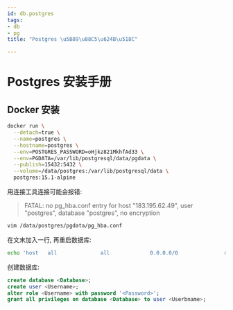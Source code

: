 ```yaml
---
id: db.postgres
tags:
- db
- pg
title: "Postgres \u5B89\u88C5\u624B\u518C"

---
```

# Postgres 安装手册


## Docker 安装


```bash
docker run \
  --detach=true \
  --name=postgres \
  --hostname=postgres \
  --env=POSTGRES_PASSWORD=oHjkz821MkhfAd33 \
  --env=PGDATA=/var/lib/postgresql/data/pgdata \
  --publish=15432:5432 \
  --volume=/data/postgres:/var/lib/postgresql/data \
  postgres:15.1-alpine
```



用连接工具连接可能会报错:



> FATAL: no pg_hba.conf entry for host "183.195.62.49", user "postgres", database "postgres", no encryption
>



```bash
vim /data/postgres/pgdata/pg_hba.conf
```



在文末加入一行, 再重启数据库:



```bash
echo 'host   all              all             0.0.0.0/0               md5' >> pg_hba.conf
```



创建数据库:



```sql
create database <Database>;
create user <Username>;
alter role <Username> with password '<Password>';
grant all privileges on database <Database> to user <Userbname>;
```

